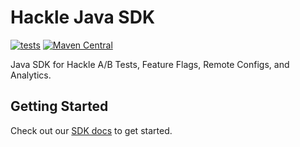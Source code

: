 # Hackle Java SDK

[![tests](https://github.com/hackle-io/hackle-java-sdk/actions/workflows/test.yml/badge.svg)](https://github.com/hackle-io/hackle-java-sdk/actions/workflows/test.yml)
[![Maven Central](https://img.shields.io/maven-central/v/io.hackle/hackle-server-sdk?label=maven)](https://central.sonatype.com/artifact/io.hackle/hackle-server-sdk)

Java SDK for Hackle A/B Tests, Feature Flags, Remote Configs, and Analytics.

## Getting Started
Check out our [SDK docs](https://docs.hackle.io/docs/java-sdk-init) to get started.
